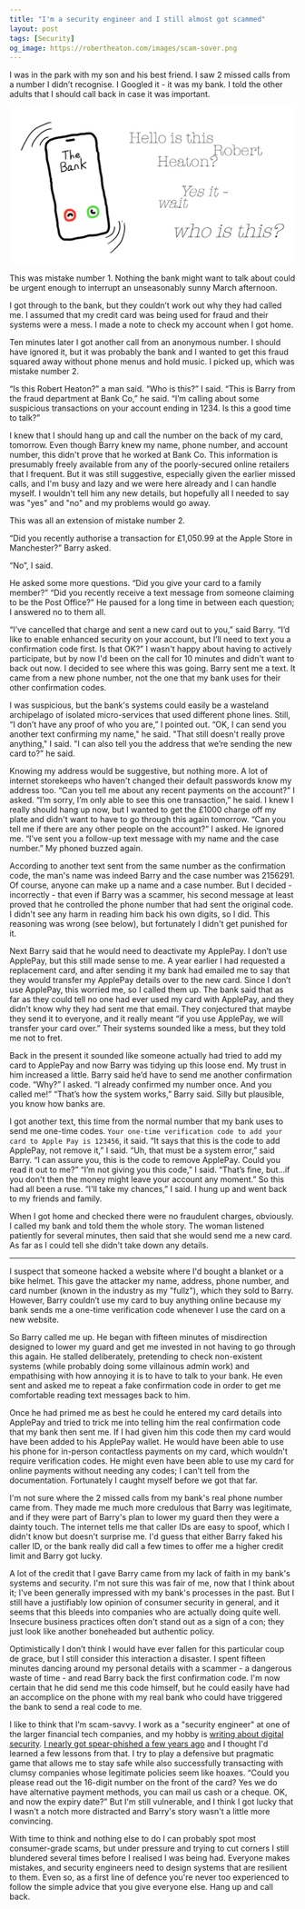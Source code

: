 ```yaml
---
title: "I'm a security engineer and I still almost got scammed"
layout: post
tags: [Security]
og_image: https://robertheaton.com/images/scam-sover.png
---
```

I was in the park with my son and his best friend. I saw 2 missed calls from a number I didn’t recognise. I Googled it - it was my bank. I told the other adults that I should call back in case it was important.

<img src="/images/scam-cover.png" />

This was mistake number 1. Nothing the bank might want to talk about could be urgent enough to interrupt an unseasonably sunny March afternoon.

I got through to the bank, but they couldn’t work out why they had called me. I assumed that my credit card was being used for fraud and their systems were a mess. I made a note to check my account when I got home.

Ten minutes later I got another call from an anonymous number. I should have ignored it, but it was probably the bank and I wanted to get this fraud squared away without phone menus and hold music. I picked up, which was mistake number 2.

“Is this Robert Heaton?” a man said. “Who is this?” I said. “This is Barry from the fraud department at Bank Co,” he said. “I’m calling about some suspicious transactions on your account ending in 1234. Is this a good time to talk?”

I knew that I should hang up and call the number on the back of my card, tomorrow. Even though Barry knew my name, phone number, and account number, this didn't prove that he worked at Bank Co. This information is presumably freely available from any of the poorly-secured online retailers that I frequent. But it was still suggestive, especially given the earlier missed calls, and I'm busy and lazy and we were here already and I can handle myself. I wouldn't tell him any new details, but hopefully all I needed to say was "yes" and "no" and my problems would go away.

This was all an extension of mistake number 2.

“Did you recently authorise a transaction for £1,050.99 at the Apple Store in Manchester?” Barry asked. 

“No”, I said. 

He asked some more questions. “Did you give your card to a family member?” “Did you recently receive a text message from someone claiming to be the Post Office?” He paused for a long time in between each question; I answered no to them all.

“I’ve cancelled that charge and sent a new card out to you,” said Barry. “I’d like to enable enhanced security on your account, but I’ll need to text you a confirmation code first. Is that OK?” I wasn't happy about having to actively participate, but by now I'd been on the call for 10 minutes and didn't want to back out now. I decided to see where this was going. Barry sent me a text. It came from a new phone number, not the one that my bank uses for their other confirmation codes.

I was suspicious, but the bank's systems could easily be a wasteland archipelago of isolated micro-services that used different phone lines. Still, “I don’t have any proof of who you are,” I pointed out. “OK, I can send you another text confirming my name," he said. "That still doesn't really prove anything," I said. "I can also tell you the address that we’re sending the new card to?” he said.

Knowing my address would be suggestive, but nothing more. A lot of internet storekeeps who haven't changed their default passwords know my address too. “Can you tell me about any recent payments on the account?” I asked. “I’m sorry, I’m only able to see this one transaction,” he said. I knew I really should hang up now, but I wanted to get the £1000 charge off my plate and didn't want to have to go through this again tomorrow. “Can you tell me if there are any other people on the account?” I asked. He ignored me. “I’ve sent you a follow-up text message with my name and the case number.” My phoned buzzed again.

According to another text sent from the same number as the confirmation code, the man's name was indeed Barry and the case number was 2156291. Of course, anyone can make up a name and a case number. But I decided - incorrectly - that even if Barry was a scammer, his second message at least proved that he controlled the phone number that had sent the original code. I didn't see any harm in reading him back his own digits, so I did. This reasoning was wrong (see below), but fortunately I didn't get punished for it.

Next Barry said that he would need to deactivate my ApplePay. I don’t use ApplePay, but this still made sense to me. A year earlier I had requested a replacement card, and after sending it my bank had emailed me to say that they would transfer my ApplePay details over to the new card. Since I don’t use ApplePay, this worried me, so I called them up. The bank said that as far as they could tell no one had ever used my card with ApplePay, and they didn't know why they had sent me that email. They conjectured that maybe they send it to everyone, and it really meant “if you use ApplePay, we will transfer your card over.” Their systems sounded like a mess, but they told me not to fret.

Back in the present it sounded like someone actually had tried to add my card to ApplePay and now Barry was tidying up this loose end. My trust in him increased a little. Barry said he’d have to send me another confirmation code. “Why?” I asked. “I already confirmed my number once. And you called me!” “That’s how the system works,” Barry said. Silly but plausible, you know how banks are.

I got another text, this time from the normal number that my bank uses to send me one-time codes. `Your one-time verification code to add your card to Apple Pay is 123456`, it said. “It says that this is the code to add ApplePay, not remove it,” I said. “Uh, that must be a system error,” said Barry. “I can assure you, this is the code to remove ApplePay. Could you read it out to me?” “I’m not giving you this code,” I said. “That’s fine, but...if you don't then the money might leave your account any moment.” So this had all been a ruse. “I'll take my chances,” I said. I hung up and went back to my friends and family.

When I got home and checked there were no fraudulent charges, obviously. I called my bank and told them the whole story. The woman listened patiently for several minutes, then said that she would send me a new card. As far as I could tell she didn't take down any details.

---

I suspect that someone hacked a website where I'd bought a blanket or a bike helmet. This gave the attacker my name, address, phone number, and card number (known in the industry as my "fullz"), which they sold to Barry. However, Barry couldn’t use my card to buy anything online because my bank sends me a one-time verification code whenever I use the card on a new website.

So Barry called me up. He began with fifteen minutes of misdirection designed to lower my guard and get me invested in not having to go through this again. He stalled deliberately, pretending to check non-existent systems (while probably doing some villainous admin work) and empathising with how annoying it is to have to talk to your bank. He even sent and asked me to repeat a fake confirmation code in order to get me comfortable reading text messages back to him.

Once he had primed me as best he could he entered my card details into ApplePay and tried to trick me into telling him the real confirmation code that my bank then sent me. If I had given him this code then my card would have been added to his ApplePay wallet. He would have been able to use his phone for in-person contactless payments on my card, which wouldn't require verification codes. He might even have been able to use my card for online payments without needing any codes; I can't tell from the documentation. Fortunately I caught myself before we got that far.

I'm not sure where the 2 missed calls from my bank's real phone number came from. They made me much more credulous that Barry was legitimate, and if they were part of Barry's plan to lower my guard then they were a dainty touch. The internet tells me that caller IDs are easy to spoof, which I didn't know but doesn't surprise me. I'd guess that either Barry faked his caller ID, or the bank really did call a few times to offer me a higher credit limit and Barry got lucky.

A lot of the credit that I gave Barry came from my lack of faith in my bank's systems and security. I'm not sure this was fair of me, now that I think about it; I've been generally impressed with my bank's processes in the past. But I still have a justifiably low opinion of consumer security in general, and it seems that this bleeds into companies who are actually doing quite well. Insecure business practices often don't stand out as a sign of a con; they just look like another boneheaded but authentic policy.

Optimistically I don’t think I would have ever fallen for this particular coup de grace, but I still consider this interaction a disaster. I spent fifteen minutes dancing around my personal details with a scammer - a dangerous waste of time - and read Barry back the first confirmation code. I'm now certain that he did send me this code himself, but he could easily have had an accomplice on the phone with my real bank who could have triggered the bank to send a real code to me.

I like to think that I’m scam-savvy. I work as a "security engineer" at one of the larger financial tech companies, and my hobby is [writing about digital security](https://robertheaton.com/bumble-vulnerability/). [I nearly got spear-phished a few years ago](https://robertheaton.com/2019/06/24/i-was-7-words-away-from-being-spear-phished/) and I thought I'd learned a few lessons from that. I try to play a defensive but pragmatic game that allows me to stay safe while also successfully transacting with clumsy companies whose legitimate policies seem like hoaxes. “Could you please read out the 16-digit number on the front of the card? Yes we do have alternative payment methods, you can mail us cash or a cheque. OK, and now the expiry date?” But I'm still vulnerable, and I think I got lucky that I wasn't a notch more distracted and Barry's story wasn't a little more convincing.

With time to think and nothing else to do I can probably spot most consumer-grade scams, but under pressure and trying to cut corners I still blundered several times before I realised I was being had. Everyone makes mistakes, and security engineers need to design systems that are resilient to them. Even so, as a first line of defence you're never too experienced to follow the simple advice that you give everyone else.  Hang up and call back.